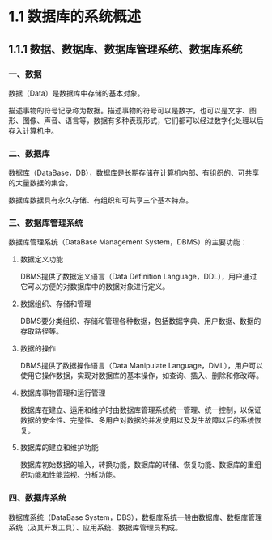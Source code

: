 # 1.1 数据库的系统概述

## 1.1.1 数据、数据库、数据库管理系统、数据库系统

### 一、数据

数据（Data）是数据库中存储的基本对象。

描述事物的符号记录称为数据。描述事物的符号可以是数字，也可以是文字、图形、图像、声音、语言等，数据有多种表现形式，它们都可以经过数字化处理以后存入计算机中。

### 二、数据库

数据库（DataBase，DB），数据库是长期存储在计算机内部、有组织的、可共享的大量数据的集合。

数据库数据具有永久存储、有组织和可共享三个基本特点。

### 三、数据库管理系统

数据库管理系统（DataBase Management System，DBMS）的主要功能：

1. 数据定义功能

   DBMS提供了数据定义语言（Data Definition Language，DDL），用户通过它可以方便的对数据库中的数据对象进行定义。

2. 数据组织、存储和管理

   DBMS要分类组织、存储和管理各种数据，包括数据字典、用户数据、数据的存取路径等。

3. 数据的操作

   DBMS提供了数据操作语言（Data Manipulate Language，DML），用户可以使用它操作数据，实现对数据库的基本操作，如查询、插入、删除和修改i等。

4. 数据库事物管理和运行管理

   数据库在建立、运用和维护时由数据库管理系统统一管理、统一控制，以保证数据的安全性、完整性、多用户对数据的并发使用以及发生故障以后的系统恢复。

5. 数据库的建立和维护功能

   数据库初始数据的输入，转换功能，数据库的转储、恢复功能、数据库的重组织功能和性能监视、分析功能。

### 四、数据库系统

数据库系统（DataBase System，DBS），数据库系统一般由数据库、数据库管理系统（及其开发工具）、应用系统、数据库管理员构成。